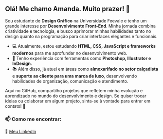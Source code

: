 
## Olá! Me chamo Amanda. Muito prazer! 👋 

Sou estudante de **Design Gráfico** na Universidade Feevale e tenho um grande interesse por **Desenvolvimento Front-End**. Minha jornada combina criatividade e tecnologia, e busco aprimorar minhas habilidades tanto no design quanto na programação para criar interfaces elegantes e funcionais.

- 💻 Atualmente, estou estudando **HTML, CSS, JavaScript e frameworks modernos** para me aprofundar no desenvolvimento web.
- 🎨 Tenho experiência com ferramentas como **Photoshop, Illustrator e InDesign**.
- 📚 Além disso, já atuei em áreas como **almoxarifado no setor calçadista** e **suporte ao cliente para uma marca de luxo**, desenvolvendo habilidades de organização, comunicação e atendimento.

Aqui no GitHub, compartilho projetos que refletem minha evolução e aprendizado no mundo do desenvolvimento e design. Se quiser trocar ideias ou colaborar em algum projeto, sinta-se à vontade para entrar em contato! 🚀

### 📫 Como me encontrar:
🔗 [Meu LinkedIn](www.linkedin.com/in/amanda-rovea-macedo-285aba235)


<!--
**agrmacedo/agrmacedo** is a ✨ _special_ ✨ repository because its `README.md` (this file) appears on your GitHub profile.

Here are some ideas to get you started:

- 🔭 I’m currently working on ...
- 🌱 I’m currently learning ...
- 👯 I’m looking to collaborate on ...
- 🤔 I’m looking for help with ...
- 💬 Ask me about ...
- 📫 How to reach me: ...
- 😄 Pronouns: ...
- ⚡ Fun fact: ...
-->
